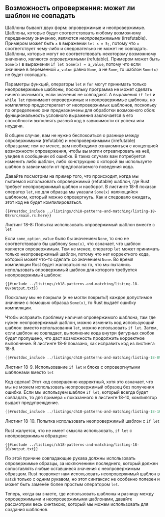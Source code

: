 ## Возможность опровержения: может ли шаблон не совпадать

Шаблоны бывают двух форм: опровержимые и неопровержимые. Шаблоны, которые будут соответствовать любому возможному переданному значению, являются *неопровержимыми* (irrefutable). Примером может быть `x` в выражении `let x = 5;`, потому что `x` соответствует чему-либо и следовательно не может не совпадать. Шаблоны, которые могут не соответствовать некоторому возможному значению, являются *опровержимыми* (refutable). Примером может быть `Some(x)` в выражении `if let Some(x) = a_value`, потому что если значение в переменной `a_value` равно `None`, а не `Some`, то шаблон `Some(x)` не будет совпадать.

Параметры функций, операторы `let` и `for` могут принимать только неопровержимые шаблоны, поскольку программа не может сделать ничего значимого, если значения не совпадают. А выражения `if let` и `while let` принимают опровержимые и неопровержимые шаблоны, но компилятор предостерегает от неопровержимых шаблонов, поскольку по определению они предназначены для обработки возможного сбоя: функциональность условного выражения заключается в его способности выполнять разный код в зависимости от успеха или неудачи.

В общем случае, вам не нужно беспокоиться о разнице между опровержимыми (refutable) и неопровержимыми (irrefutable) образцами; тем не менее, вам необходимо ознакомиться с концепцией возможности опровержения, чтобы вы могли отреагировать на неё, увидев в сообщении об ошибке. В таких случаях вам потребуется изменить либо шаблон, либо конструкцию с которой вы используете шаблон в зависимости от предполагаемого поведения кода.

Давайте посмотрим на пример того, что происходит, когда мы пытаемся использовать опровержимый (refutable) шаблон, где Rust требует неопровержимый шаблон и наоборот. В листинге 18-8 показан оператор `let`, но для образца мы указали `Some(x)` являющийся шаблоном, который можно опровергнуть. Как и следовало ожидать, этот код не будет компилироваться.

```rust,ignore,does_not_compile
{{#rustdoc_include ../listings/ch18-patterns-and-matching/listing-18-08/src/main.rs:here}}
```

<span class="caption">Листинг 18-8: Попытка использовать опровержимый шаблон вместе с <code>let</code></span>

Если `some_option_value` было бы значением `None`, то оно не соответствовало бы шаблону `Some(x)`, что означает, что шаблон является опровержимым. Тем не менее, оператор `let` может принимать только неопровержимый шаблон, потому что нет корректного кода, который может что-то сделать со значением `None`. Во время компиляции Rust будет жаловаться на то, что мы пытались использовать опровержимый шаблон для которого требуется неопровержимый шаблон:

```console
{{#include ../listings/ch18-patterns-and-matching/listing-18-08/output.txt}}
```

Поскольку мы не покрыли (и не могли покрыть!) каждое допустимое значение с помощью образца `Some(x)`, то Rust выдаёт ошибку компиляции.

Чтобы исправить проблему наличия опровержимого шаблона, там где нужен неопровержимый шаблон, можно изменить код использующий шаблон: вместо использования `let`, можно использовать `if let`. Затем, если шаблон не совпадает, выполнение кода внутри фигурных скобок будет пропущено, что даст возможность продолжить корректное выполнение. В листинге 18-9 показано, как исправить код из листинга 18-8.

```rust
{{#rustdoc_include ../listings/ch18-patterns-and-matching/listing-18-09/src/main.rs:here}}
```

<span class="caption">Листинг 18-9. Использование <code>if let</code> и блока с опровергнутыми шаблонами вместо <code>let</code></span>

Код сделан! Этот код совершенно корректный, хотя это означает, что мы не можем использовать неопровержимый образец без получения ошибки. Если мы используем шаблон `if let`, который всегда будет совпадать, то для примера `x` показанного в листинге 18-10, компилятор выдаст предупреждение.

```rust
{{#rustdoc_include ../listings/ch18-patterns-and-matching/listing-18-10/src/main.rs:here}}
```

<span class="caption">Листинг 18-10. Попытка использовать неопровержимый шаблон с <code>if let</code></span>

Rust жалуется, что не имеет смысла использовать, `if let` с неопровержимым образцом:

```console
{{#include ../listings/ch18-patterns-and-matching/listing-18-10/output.txt}}
```

По этой причине совпадающие рукава должны использовать опровержимые образцы, за исключением последнего, который должен сопоставлять любые оставшиеся значения с неопровержимым образцом. Rust позволяет нам использовать неопровержимый шаблон в `match` только с одним рукавом, но этот синтаксис не особенно полезен и может быть заменён более простым оператором `let`.

Теперь, когда вы знаете, где использовать шаблоны и разницу между опровержимыми и неопровержимыми шаблонами, давайте рассмотрим весь синтаксис, который мы можем использовать для создания шаблонов.
